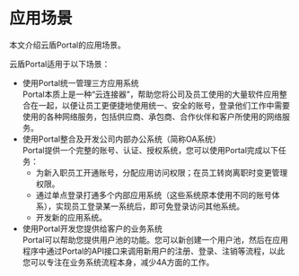 # 应用场景
本文介绍云盾Portal的应用场景。

云盾Portal适用于以下场景：
- 使用Portal统一管理三方应用系统<br>Portal本质上是一种“云连接器”，帮助您将公司及员工使用的大量软件应用整合在一起，以便让员工更便捷地使用统一、安全的账号，登录他们工作中需要使用的各种网络服务，包括供应商、承包商、合作伙伴和客户所使用的网络服务。
- 使用Portal整合及开发公司内部办公系统（简称OA系统）<br>Portal提供一个完整的账号、认证、授权系统，您可以使用Portal完成以下任务：
	- 为新入职员工开通账号，分配应用访问权限；在员工转岗离职时变更管理权限。
	- 通过单点登录打通多个内部应用系统（这些系统原本使用不同的账号体系），实现员工登录某一系统后，即可免登录访问其他系统。
	- 开发新的应用系统。
- 使用Portal开发您提供给客户的业务系统<br>Portal可以帮助您提供用户池的功能。您可以新创建一个用户池，然后在应用程序中通过Portal的API接口来调用新用户的注册、登录、注销等流程，以此您可以专注在业务系统流程本身，减少4A方面的工作。